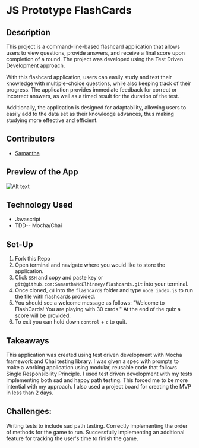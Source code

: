 # JS Prototype FlashCards 

## Description

This project is a command-line-based flashcard application that allows users to view questions, provide answers, and receive a final score upon completion of a round. The project was developed using the Test Driven Development approach.

With this flashcard application, users can easily study and test their knowledge with multiple-choice questions, while also keeping track of their progress. The application provides immediate feedback for correct or incorrect answers, as well as a timed result for the duration of the test.

Additionally, the application is designed for adaptability, allowing users to easily add to the data set as their knowledge advances, thus making studying more effective and efficient.

## Contributors

- [Samantha](https://github.com/SamanthaMcElhinney)

## Preview of the App

![Alt text](flashcards2.gif)

## Technology Used

* Javascript
* TDD-- Mocha/Chai

## Set-Up

1. Fork this Repo
1. Open terminal and navigate where you would like to store the application. 
1. Click `SSH` and copy and paste key or `git@github.com:SamanthaMcElhinney/flashcards.git` into your terminal.
1. Once cloned, `cd` into the `flashcards` folder and type `node index.js` to run the file with flashcards provided.  
1. You should see a welcome message as follows: "Welcome to FlashCards! You are playing with 30 cards." At the end of the quiz a score will be provided. 
1. To exit you can hold down `control` + `c` to quit.

## Takeaways

This application was created using test driven development with Mocha framework and Chai testing library. I was given a spec with prompts to make a working application using modular, reusable code that follows Single Responsibility Principle. I used test driven development with my tests implementing both sad and happy path testing. This forced me to be more intential with my approach. I also used a project board for creating the MVP in less than 2 days. 

## Challenges:

Writing tests to include sad path testing.
Correctly implementing the order of methods for the game to run.
Successfully implementing an additional feature for tracking the user's time to finish the game.